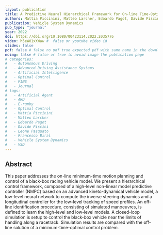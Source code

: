 ```yaml
---
layout: publication
title: A Predictive Neural Hierarchical Framework for On-line Time-Optimal Motion Planning and Control of Black-Box Vehicle Models
authors: Mattia Piccinini, Matteo Larcher, Edoardo Pagot, Davide Piscini, Leone Pasquato, Francesco Biral
publication: Vehicle System Dynamics
pub_type: "journal"
year: 2022
doi: https://doi.org/10.1080/00423114.2022.2035776
video: h5eW01xXWaw #  false or youtube video id
slides: false
pdf: false # false no pdf true expected pdf with same name in the download folder
noimg: false # false or true to avoid image the publication page
# categories:
#   - Autonomous Driving
#   - Advanced Driving Assistance Systems
#   - Artificial Intelligence
#   - Optimal Control
#   - PINS
#   - Journal
# tags:
#   - Artificial Agent
#   - ARD
#   - E-rumby
#   - Optimal Control
#   - Mattia Piccinini
#   - Matteo Larcher
#   - Edoardo Pagot
#   - Davide Piscini
#   - Leone Pasquato
#   - Francesco Biral
#   - Vehicle System Dynamics
#   - VSD
---
```


## Abstract

This paper addresses the on-line minimum-time motion planning and control of a black-box racing vehicle model. We present a hierarchical control framework, composed of a high-level non-linear model predictive controller (NMPC) based on an advanced kineto-dynamical vehicle model, a low-level neural network to compute the inverse steering dynamics and a longitudinal controller for the low-level tracking of speed profiles. An off-line identification procedure, consisting of simulated manoeuvres, is defined to learn the high-level and low-level models. A closed-loop simulation is setup to control the black-box vehicle near the limits of handling along a racetrack. Simulation results are compared with the off-line solution of a minimum-time-optimal control problem.

